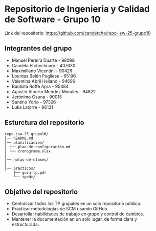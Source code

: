 # Repositorio de Ingenieria y Calidad de Software - Grupo 10

Link del repositorio: https://github.com/candetche/repo-isw-25-grupo10

## Integrantes del grupo

- Manuel Pereira Duarte - 98099
- Candela Etchechoury - 407630
- Maximiliano Vicentini - 90426
- Lourdes Belén Pugliese - 95196
- Valentina Abril Heiland - 94696
- Bautista Roffe Apra - 95484
- Agustín Alberto Mendez Morales - 94822
- Jerónimo Osuna - 90015
- Santino Yorio - 97326
- Luka Latorre - 96121
  
## Esturctura del repositorio

```plaintext
repo-isw-25-grupo10/
│── README.md
│── planificacion/
│ ├── plan-de-configuración.md
│ └── cronograma.xlsx
│
│── notas-de-clases/
│
│── practicos/
    ├── guia-tp.pdf
    └── tp<N>/
```

## Objetivo del repositorio

- Centralizar todos los TP grupales en un solo repositorio público.
- Practicar metodologías de SCM usando GitHub.
- Desarrollar habilidades de trabajo en grupo y control de cambios.
- Mantener la documentación en un solo lugar, de forma clara y estructurada.
